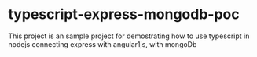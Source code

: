 # typescript-express-mongodb-poc
This project is an sample project for demostrating how to use typescript in nodejs connecting express with angular1js, with mongoDb
